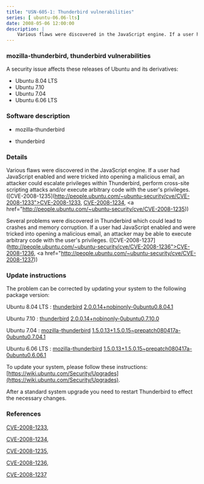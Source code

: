 ```yaml
---
title: "USN-605-1: Thunderbird vulnerabilities"
series: [ ubuntu-06.06-lts]
date: 2008-05-06 12:00:00
description: |
    Various flaws were discovered in the JavaScript engine. If a user had JavaScript enabled and were tricked into opening a malicious email, an attacker could escalate privileges within Thunderbird, perform cross-site scripting attacks and/or execute arbitrary code with the user&#39;s privileges. ([CVE-2008-1235](http://people.ubuntu.com/~ubuntu-security/cve/CVE-2008-1233">CVE-2008-1233</a>, <a href="http://people.ubuntu.com/~ubuntu-security/cve/CVE-2008-1234">CVE-2008-1234</a>, <a href="http://people.ubuntu.com/~ubuntu-security/cve/CVE-2008-1235))
--- 
```

 
### mozilla-thunderbird, thunderbird vulnerabilities

A security issue affects these releases of Ubuntu and its derivatives:

* Ubuntu 8.04 LTS
* Ubuntu 7.10
* Ubuntu 7.04
* Ubuntu 6.06 LTS

### Software description

* mozilla-thunderbird 

* thunderbird 

### Details

Various flaws were discovered in the JavaScript engine. If a user had JavaScript enabled and were tricked into opening a malicious email, an attacker could escalate privileges within Thunderbird, perform cross-site scripting attacks and/or execute arbitrary code with the user&#39;s privileges. ([CVE-2008-1235](http://people.ubuntu.com/~ubuntu-security/cve/CVE-2008-1233">CVE-2008-1233</a>, <a href="http://people.ubuntu.com/~ubuntu-security/cve/CVE-2008-1234">CVE-2008-1234</a>, <a href="http://people.ubuntu.com/~ubuntu-security/cve/CVE-2008-1235))

Several problems were discovered in Thunderbird which could lead to crashes and memory corruption. If a user had JavaScript enabled and were tricked into opening a malicious email, an attacker may be able to execute arbitrary code with the user&#39;s privileges. ([CVE-2008-1237](http://people.ubuntu.com/~ubuntu-security/cve/CVE-2008-1236">CVE-2008-1236</a>, <a href="http://people.ubuntu.com/~ubuntu-security/cve/CVE-2008-1237)) 

### Update instructions

The problem can be corrected by updating your system to the following package version:

Ubuntu 8.04 LTS
 : [thunderbird](https://launchpad.net/ubuntu/+source/thunderbird) <span> [2.0.0.14+nobinonly-0ubuntu0.8.04.1](https://launchpad.net/ubuntu/+source/thunderbird/2.0.0.14+nobinonly-0ubuntu0.8.04.1) </span> 

Ubuntu 7.10
 : [thunderbird](https://launchpad.net/ubuntu/+source/thunderbird) <span> [2.0.0.14+nobinonly-0ubuntu0.7.10.0](https://launchpad.net/ubuntu/+source/thunderbird/2.0.0.14+nobinonly-0ubuntu0.7.10.0) </span> 

Ubuntu 7.04
 : [mozilla-thunderbird](https://launchpad.net/ubuntu/+source/mozilla-thunderbird) <span> [1.5.0.13+1.5.0.15~prepatch080417a-0ubuntu0.7.04.1](https://launchpad.net/ubuntu/+source/mozilla-thunderbird/1.5.0.13+1.5.0.15~prepatch080417a-0ubuntu0.7.04.1) </span> 

Ubuntu 6.06 LTS
 : [mozilla-thunderbird](https://launchpad.net/ubuntu/+source/mozilla-thunderbird) <span> [1.5.0.13+1.5.0.15~prepatch080417a-0ubuntu0.6.06.1](https://launchpad.net/ubuntu/+source/mozilla-thunderbird/1.5.0.13+1.5.0.15~prepatch080417a-0ubuntu0.6.06.1) </span> 

To update your system, please follow these instructions: [https://wiki.ubuntu.com/Security/Upgrades](https://wiki.ubuntu.com/Security/Upgrades).

After a standard system upgrade you need to restart Thunderbird to effect the necessary changes. 

### References

 [CVE-2008-1233](http://people.ubuntu.com/~ubuntu-security/cve/CVE-2008-1233), 

 [CVE-2008-1234](http://people.ubuntu.com/~ubuntu-security/cve/CVE-2008-1234), 

 [CVE-2008-1235](http://people.ubuntu.com/~ubuntu-security/cve/CVE-2008-1235), 

 [CVE-2008-1236](http://people.ubuntu.com/~ubuntu-security/cve/CVE-2008-1236), 

 [CVE-2008-1237](http://people.ubuntu.com/~ubuntu-security/cve/CVE-2008-1237)
 
